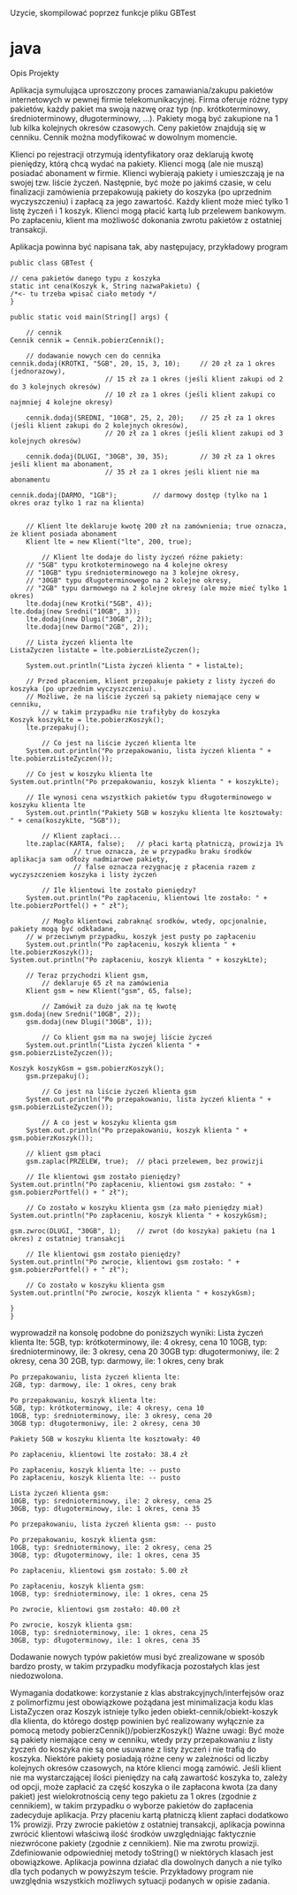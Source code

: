 Uzycie, skompilować poprzez funkcje pliku GBTest
 
# java
Opis Projekty

Aplikacja symulująca uproszczony proces zamawiania/zakupu pakietów internetowych w pewnej firmie telekomunikacyjnej.
Firma oferuje różne typy pakietów, każdy pakiet ma swoją nazwę oraz typ (np. krótkoterminowy, średnioterminowy, długoterminowy, ...). Pakiety mogą być zakupione na 1 lub kilka kolejnych okresów czasowych. Ceny pakietów znajdują się w cenniku. Cennik można modyfikować w dowolnym momencie.

Klienci po rejestracji otrzymują identyfikatory oraz deklarują kwotę pieniędzy, którą chcą wydać na pakiety. Klienci mogą (ale nie muszą) posiadać abonament w firmie. Klienci wybierają pakiety i umieszczają je na swojej tzw. liście życzeń. Następnie, być może po jakimś czasie, w celu finalizacji zamówienia przepakowują pakiety do koszyka (po uprzednim wyczyszczeniu) i zapłacą za jego zawartość. Każdy klient może mieć tylko 1 listę życzeń i 1 koszyk. Klienci mogą płacić kartą lub przelewem bankowym. Po zapłaceniu, klient ma możliwość dokonania zwrotu pakietów z ostatniej transakcji.

Aplikacja powinna być napisana tak, aby następujacy, przykładowy program

    public class GBTest {

	// cena pakietów danego typu z koszyka 
    static int cena(Koszyk k, String nazwaPakietu) {
    /*<- tu trzeba wpisać ciało metody */
    }

    public static void main(String[] args) {

		// cennik
	Cennik cennik = Cennik.pobierzCennik();

		// dodawanie nowych cen do cennika
	cennik.dodaj(KROTKI, "5GB", 20, 15, 3, 10); 	// 20 zł za 1 okres (jednorazowy), 
							// 15 zł za 1 okres (jeśli klient zakupi od 2 do 3 kolejnych okresów)
							// 10 zł za 1 okres (jeśli klient zakupi co najmniej 4 kolejne okresy)

    	cennik.dodaj(SREDNI, "10GB", 25, 2, 20);	// 25 zł za 1 okres (jeśli klient zakupi do 2 kolejnych okresów), 
							// 20 zł za 1 okres (jeśli klient zakupi od 3 kolejnych okresów)  
 
    	cennik.dodaj(DLUGI, "30GB", 30, 35);		// 30 zł za 1 okres jeśli klient ma abonament, 
							// 35 zł za 1 okres jeśli klient nie ma abonamentu
 
	cennik.dodaj(DARMO, "1GB");			// darmowy dostęp (tylko na 1 okres oraz tylko 1 raz na klienta)
 

   		// Klient lte deklaruje kwotę 200 zł na zamównienia; true oznacza, że klient posiada abonament
    	Klient lte = new Klient("lte", 200, true);

    		// Klient lte dodaje do listy życzeń różne pakiety:
		// "5GB" typu krotkoterminowego na 4 kolejne okresy
		// "10GB" typu średnioterminowego na 3 kolejne okresy,		
		// "30GB" typu długoterminowego na 2 kolejne okresy, 
		// "2GB" typu darmowego na 2 kolejne okresy (ale może mieć tylko 1 okres)  
    	lte.dodaj(new Krotki("5GB", 4));
	lte.dodaj(new Sredni("10GB", 3));
    	lte.dodaj(new Dlugi("30GB", 2));
    	lte.dodaj(new Darmo("2GB", 2));

		// Lista życzeń klienta lte
	ListaZyczen listaLte = lte.pobierzListeZyczen();
 
    	System.out.println("Lista życzeń klienta " + listaLte);

		// Przed płaceniem, klient przepakuje pakiety z listy życzeń do koszyka (po uprzednim wyczyszczeniu).
		// Możliwe, że na liście życzeń są pakiety niemające ceny w cenniku,
    		// w takim przypadku nie trafiłyby do koszyka     	
	Koszyk koszykLte = lte.pobierzKoszyk();
    	lte.przepakuj();

    		// Co jest na liście życzeń klienta lte
    	System.out.println("Po przepakowaniu, lista życzeń klienta " + lte.pobierzListeZyczen());

		// Co jest w koszyku klienta lte
	System.out.println("Po przepakowaniu, koszyk klienta " + koszykLte); 

		// Ile wynosi cena wszystkich pakietów typu długoterminowego w koszyku klienta lte
    	System.out.println("Pakiety 5GB w koszyku klienta lte kosztowały:  " + cena(koszykLte, "5GB"));

    		// Klient zapłaci...
    	lte.zaplac(KARTA, false);	// płaci kartą płatniczą, prowizja 1%
					// true oznacza, że w przypadku braku środków aplikacja sam odłoży nadmiarowe pakiety,
					// false oznacza rezygnację z płacenia razem z wyczyszczeniem koszyka i listy życzeń
					
    		// Ile klientowi lte zostało pieniędzy?
    	System.out.println("Po zapłaceniu, klientowi lte zostało: " + lte.pobierzPortfel() + " zł");
	
    		// Mogło klientowi zabraknąć srodków, wtedy, opcjonalnie, pakiety mogą być odkładane,
		// w przeciwnym przypadku, koszyk jest pusty po zapłaceniu 
    	System.out.println("Po zapłaceniu, koszyk klienta " + lte.pobierzKoszyk());
	System.out.println("Po zapłaceniu, koszyk klienta " + koszykLte); 	
 
		// Teraz przychodzi klient gsm,
    		// deklaruje 65 zł na zamówienia
    	Klient gsm = new Klient("gsm", 65, false);

    		// Zamówił za dużo jak na tę kwotę
	gsm.dodaj(new Sredni("10GB", 2));
    	gsm.dodaj(new Dlugi("30GB", 1));
    
    		// Co klient gsm ma na swojej liście życzeń
    	System.out.println("Lista życzeń klienta " + gsm.pobierzListeZyczen());
			
	Koszyk koszykGsm = gsm.pobierzKoszyk();
    	gsm.przepakuj();
	
    		// Co jest na liście życzeń klienta gsm
    	System.out.println("Po przepakowaniu, lista życzeń klienta " + gsm.pobierzListeZyczen());

	    	// A co jest w koszyku klienta gsm
    	System.out.println("Po przepakowaniu, koszyk klienta " + gsm.pobierzKoszyk());
    	
		// klient gsm płaci
    	gsm.zaplac(PRZELEW, true);	// płaci przelewem, bez prowizji
		
		// Ile klientowi gsm zostało pieniędzy? 
	System.out.println("Po zapłaceniu, klientowi gsm zostało: " + gsm.pobierzPortfel() + " zł");
		
		// Co zostało w koszyku klienta gsm (za mało pieniędzy miał)
 	System.out.println("Po zapłaceniu, koszyk klienta " + koszykGsm);

	gsm.zwroc(DLUGI, "30GB", 1);	// zwrot (do koszyka) pakietu (na 1 okres) z ostatniej transakcji

		// Ile klientowi gsm zostało pieniędzy? 
	System.out.println("Po zwrocie, klientowi gsm zostało: " + gsm.pobierzPortfel() + " zł");
		
		// Co zostało w koszyku klienta gsm
 	System.out.println("Po zwrocie, koszyk klienta " + koszykGsm); 
    
    }
    }

wyprowadził na konsolę podobne do poniższych wyniki:
    Lista życzeń klienta lte:
    5GB, typ: krótkoterminowy, ile: 4 okresy, cena 10
    10GB, typ: średnioterminowy, ile: 3 okresy, cena 20
    30GB typ: długotermoniwy, ile: 2 okresy, cena 30
    2GB, typ: darmowy, ile: 1 okres, ceny brak
    
    Po przepakowaniu, lista życzeń klienta lte:
    2GB, typ: darmowy, ile: 1 okres, ceny brak
    
    Po przepakowaniu, koszyk klienta lte:
    5GB, typ: krótkoterminowy, ile: 4 okresy, cena 10
    10GB, typ: średnioterminowy, ile: 3 okresy, cena 20
    30GB typ: długotermoniwy, ile: 2 okresy, cena 30
    
    Pakiety 5GB w koszyku klienta lte kosztowały: 40
    
    Po zapłaceniu, klientowi lte zostało: 38.4 zł
    
    Po zapłaceniu, koszyk klienta lte: -- pusto
    Po zapłaceniu, koszyk klienta lte: -- pusto
    
    Lista życzeń klienta gsm:
    10GB, typ: średnioterminowy, ile: 2 okresy, cena 25
    30GB, typ: długoterminowy, ile: 1 okres, cena 35
    
    Po przepakowaniu, lista życzeń klienta gsm: -- pusto
    
    Po przepakowaniu, koszyk klienta gsm:
    10GB, typ: średnioterminowy, ile: 2 okresy, cena 25
    30GB, typ: długoterminowy, ile: 1 okres, cena 35
    
    Po zapłaceniu, klientowi gsm zostało: 5.00 zł
    
    Po zapłaceniu, koszyk klienta gsm:
    10GB, typ: średnioterminowy, ile: 1 okres, cena 25
    
    Po zwrocie, klientowi gsm zostało: 40.00 zł
    
    Po zwrocie, koszyk klienta gsm:
    10GB, typ: średnioterminowy, ile: 1 okres, cena 25
    30GB, typ: długoterminowy, ile: 1 okres, cena 35
Dodawanie nowych typów pakietów musi być zrealizowane w sposób bardzo prosty, w takim przypadku modyfikacja pozostałych klas jest niedozwolona.

Wymagania dodatkowe:
korzystanie z klas abstrakcyjnych/interfejsów oraz z polimorfizmu jest obowiązkowe
pożądana jest minimalizacja kodu klas ListaZyczen oraz Koszyk
istnieje tylko jeden obiekt-cennik/obiekt-koszyk dla klienta, do którego dostęp powinien być realizowany wyłącznie za pomocą metody pobierzCennik()/pobierzKoszyk()
Ważne uwagi:
Być może są pakiety niemające ceny w cenniku, wtedy przy przepakowaniu z listy życzeń do koszyka nie są one usuwane z listy życzeń i nie trafią do koszyka.
Niektóre pakiety posiadają różne ceny w zależności od liczby kolejnych okresów czasowych, na które klienci mogą zamówić.
Jeśli klient nie ma wystarczającej ilości pieniędzy na całą zawartość koszyka to, zależy od opcji, może zapłacić za część koszyka o ile zapłacona kwota (za dany pakiet) jest wielokrotnością ceny tego pakietu za 1 okres (zgodnie z cennikiem), w takim przypadku o wyborze pakietów do zapłacenia zadecyduje aplikacja.
Przy płaceniu kartą płatniczą klient zapłaci dodatkowo 1% prowizji.
Przy zwrocie pakietów z ostatniej transakcji, aplikacja powinna zwrócić klientowi właściwą ilość środków uwzględniając faktycznie niezwrócone pakiety (zgodnie z cennikiem). Nie ma zwrotu prowizji.
Zdefiniowanie odpowiedniej metody toString() w niektórych klasach jest obowiązkowe.
Aplikacja powinna działać dla dowolnych danych a nie tylko dla tych podanych w powyższym teście. Przykładowy program nie uwzględnia wszystkich możliwych sytuacji podanych w opisie zadania.
